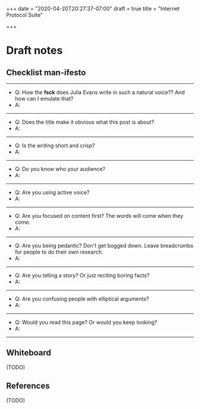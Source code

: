 +++
date = "2020-04-20T20:27:37-07:00"
draft = true
title = "Internet Protocol Suite"

+++

# Draft notes

## Checklist man-ifesto
---

* Q: How the __fsck__ does Julia Evans write in such a natural voice?? And how can I emulate that?
* A:
---

* Q: Does the title make it obvious what this post is about?
* A:

---
* Q: Is the writing short and crisp?
* A:

---
* Q: Do you know who your audience?
* A:

---
* Q: Are you using active voice?
* A:

---
* Q: Are you focused on content first? The words will come when they come.
* A:

---
* Q: Are you being pedantic? Don't get bogged down. Leave breadcrumbs for people to do their own research.
* A:

---
* Q: Are you telling a story? Or just reciting boring facts?
* A:

---
* Q: Are you confusing people with elliptical arguments?
* A:

---
* Q: Would you read this page? Or would you keep looking?
* A:

---
## Whiteboard

(TODO)

## References

(TODO)

<!--

Wikipedia has gathered their pages for all four layers of the [internet protocol suite](https://en.wikipedia.org/wiki/Internet_protocol_suite) into a set.

-->

